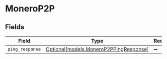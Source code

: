 # MoneroP2P


## Fields

| Field                                                                        | Type                                                                         | Required                                                                     | Description                                                                  |
| ---------------------------------------------------------------------------- | ---------------------------------------------------------------------------- | ---------------------------------------------------------------------------- | ---------------------------------------------------------------------------- |
| `ping_response`                                                              | [Optional[models.MoneroP2PPingResponse]](../models/monerop2ppingresponse.md) | :heavy_minus_sign:                                                           | N/A                                                                          |